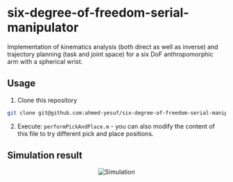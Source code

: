 # six-degree-of-freedom-serial-manipulator
Implementation of kinematics analysis (both direct as well as inverse) and trajectory planning (task and joint space) for a six DoF anthropomorphic arm with a spherical wrist.

## Usage
1. Clone this repository
```bash
git clone git@github.com:ahmed-yesuf/six-degree-of-freedom-serial-manipulator.git
```
2. Execute: `performPickAndPlace.m` - you can also modify the content of this file to try different pick and place positions.

## Simulation result
<div align="center">
  <img src="/docs/pick_and_place_sim.gif" alt="Simulation" />
</div>


